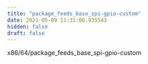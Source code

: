 ```yaml
---
title: "package_feeds_base_spi-gpio-custom"
date: 2021-05-09 11:31:06.935543
hidden: false
draft: false
---
```


x86/64/package_feeds_base_spi-gpio-custom

